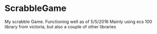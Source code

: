 # ScrabbleGame
My scrabble Game. Functioning well as of 5/5/2016
Mainly using ecs 100 library from victoria, but also a couple of other libraries

